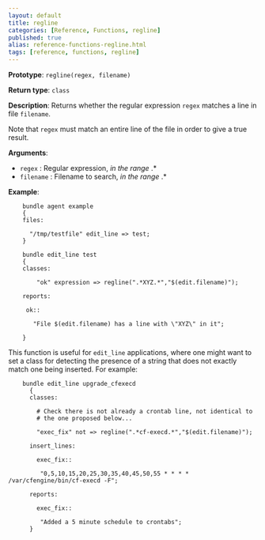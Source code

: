 ```yaml
---
layout: default
title: regline
categories: [Reference, Functions, regline]
published: true
alias: reference-functions-regline.html
tags: [reference, functions, regline]
---
```


**Prototype**: `regline(regex, filename)`

**Return type**: `class`

**Description**: Returns whether the regular expression `regex` matches a line 
in file `filename`.

Note that `regex` must match an entire line of the file in order to give a true result.

**Arguments**:

* `regex` : Regular expression, *in the range* .\*
* `filename` : Filename to search, *in the range* .\*

**Example**:

```cf3
    bundle agent example
    {
    files:

      "/tmp/testfile" edit_line => test;
    }

    bundle edit_line test
    {
    classes:

        "ok" expression => regline(".*XYZ.*","$(edit.filename)");

    reports:

     ok::

       "File $(edit.filename) has a line with \"XYZ\" in it";

    }
```

This function is useful for `edit_line` applications, where one might want to set a class for detecting the presence of a string that does not exactly match one being inserted. For example:

```cf3
    bundle edit_line upgrade_cfexecd
      {
      classes:

        # Check there is not already a crontab line, not identical to
        # the one proposed below...

        "exec_fix" not => regline(".*cf-execd.*","$(edit.filename)");

      insert_lines:

        exec_fix::

         "0,5,10,15,20,25,30,35,40,45,50,55 * * * * /var/cfengine/bin/cf-execd -F";

      reports:

        exec_fix::

         "Added a 5 minute schedule to crontabs";
      }
```
